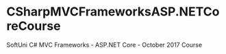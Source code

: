# CSharpMVCFrameworksASP.NETCoreCourse
SoftUni C# MVC Frameworks - ASP.NET Core - October 2017 Course
